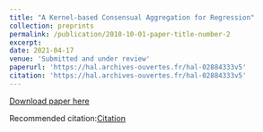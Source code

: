 ```yaml
---
title: "A Kernel-based Consensual Aggregation for Regression"
collection: preprints
permalink: /publication/2010-10-01-paper-title-number-2
excerpt: 
date: 2021-04-17
venue: 'Submitted and under review'
paperurl: 'https://hal.archives-ouvertes.fr/hal-02884333v5'
citation: 'https://hal.archives-ouvertes.fr/hal-02884333v5'
---
```


[Download paper here](https://hal.archives-ouvertes.fr/hal-02884333v5)

Recommended citation:[Citation](https://hal.archives-ouvertes.fr/hal-02884333v5)
